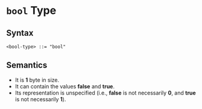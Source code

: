 # `bool` Type

## Syntax

```
<bool-type> ::= "bool"
```

## Semantics

- It is **1** byte in size.
- It can contain the values **false** and **true**.
- Its representation is unspecified (i.e., **false** is not necessarily **0**, and **true** is not necessarily **1**).
